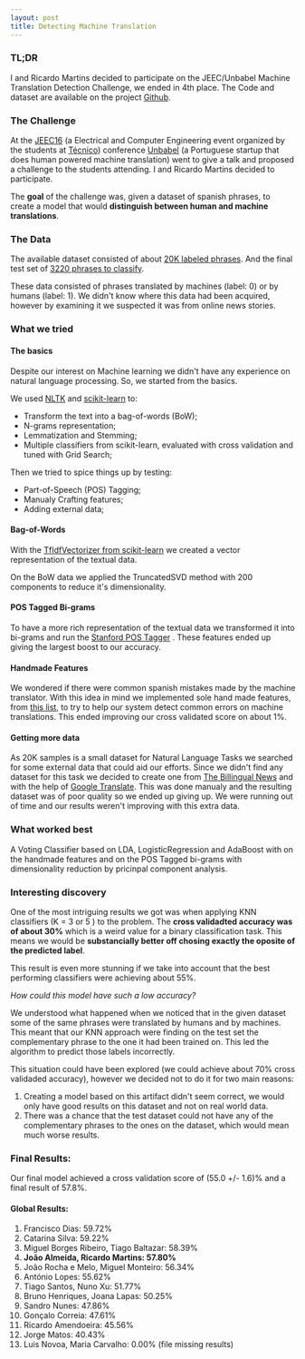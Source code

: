 ```yaml
---
layout: post
title: Detecting Machine Translation
---
```

### __TL;DR__
 I and Ricardo Martins decided to participate on the JEEC/Unbabel Machine Translation Detection Challenge, we ended in 4th place. The Code and dataset are available on the project [Github](https://github.com/Joao-M-Almeida/JEECUnbabelChallenge).

### The Challenge


At the [JEEC16](http://jeec.tecnico.pt/jeec16/) (a Electrical and Computer Engineering event organized by the students at [Técnico](http://tecnico.ulisboa.pt)) conference [Unbabel](https://unbabel.com/) (a Portuguese startup that does human powered machine translation) went to give a talk and proposed a challenge to the students attending. I and Ricardo Martins decided to participate.

The __goal__ of the challenge was, given a dataset of spanish phrases, to create a model that would __distinguish between human and machine translations__.

### The Data

The available dataset consisted of about [20K labeled phrases](https://github.com/Joao-M-Almeida/JEECUnbabelChallenge/blob/master/Data/OficialData/training.txt). And the final test set of [3220 phrases to classify](https://github.com/Joao-M-Almeida/JEECUnbabelChallenge/blob/master/Data/OficialData/test_blind.txt).

These data consisted of phrases translated by machines (label: 0) or by humans (label: 1). We didn't know where this data had been acquired, however by examining it we suspected it was from online news stories.

### What we tried

#### The basics
Despite our interest on Machine learning we didn't have any experience on natural language processing. So, we started from the basics.

We used [NLTK](nltk.org) and [scikit-learn](http://scikit-learn.org/) to:

- Transform the text into a bag-of-words (BoW);
- N-grams representation;
- Lemmatization and Stemming;
- Multiple classifiers from scikit-learn, evaluated with cross validation and tuned with Grid Search;

Then we tried to spice things up by testing:

- Part-of-Speech (POS) Tagging;
- Manualy Crafting features;
- Adding external data;

#### Bag-of-Words

With the [TfIdfVectorizer from scikit-learn](http://scikit-learn.org/stable/modules/generated/sklearn.feature_extraction.text.TfidfVectorizer.html) we created a vector representation of the textual data.

On the BoW data we applied the TruncatedSVD method with 200 components to reduce it's dimensionality.

#### POS Tagged Bi-grams

To have a more rich representation of the textual data we transformed it into bi-grams and run the [Stanford POS Tagger](http://nlp.stanford.edu/software/tagger.shtml) . These features ended up giving the largest boost to our accuracy.

#### Handmade Features

We wondered if there were common spanish mistakes made by the machine translator. With this idea in mind we implemented sole hand made features, from [this list](http://community.languagetool.org/rule/list?lang=es), to try to help our system detect common errors on machine translations.
This ended improving our cross validated score on about 1%.

#### Getting more data
As 20K samples is a small dataset for Natural Language Tasks we searched for some external data that could aid our efforts. Since we didn't find any dataset for this task we decided to create one from [The Billingual News](http://www.thebilingualnews.com/) and with the help of [Google Translate](http://translate.google.com/). This was done manualy and the resulting dataset was of poor quality so we ended up giving up. We were running out of time and our results weren't improving with this extra data.

### What worked best

A Voting Classifier based on LDA, LogisticRegression and AdaBoost with on the handmade features and on the POS Tagged bi-grams with dimensionality reduction by pricinpal component analysis.

### Interesting discovery

One of the most intriguing results we got was when applying KNN classifiers (K = 3 or 5 ) to the problem. The __cross validadted accuracy was of about 30%__ which is a weird value for a binary classification task. This means we would be __substancially better off chosing exactly the oposite of the predicted label__.

This result is even more stunning if we take into account that the best performing classifiers were achieving about 55%.

 _How could this model have such a low accuracy?_

We understood what happened when we noticed that in the given dataset some of the same phrases were translated by humans and by machines. This meant that our KNN approach were finding on the test set the complementary phrase to the one it had been trained on. This led the algorithm to predict those labels incorrectly.

This situation could have been explored (we could achieve about 70% cross validaded accuracy), however we decided not to do it for two main reasons:

1. Creating a model based on this artifact didn't seem correct, we would only have good results on this dataset and not on real world data.
2. There was a chance that the test dataset could not have any of the complementary phrases to the ones on the dataset, which would mean much worse results.

### Final Results:
 Our final model achieved a cross validation score of (55.0 +/- 1.6)% and a final result of 57.8%.

#### Global Results:
1. Francisco Dias: 59.72%
2. Catarina Silva: 59.22%
3. Miguel Borges Ribeiro, Tiago Baltazar: 58.39%
4. __João Almeida, Ricardo Martins: 57.80%__
5. João Rocha e Melo, Miguel Monteiro: 56.34%
6. António Lopes: 55.62%
7. Tiago Santos, Nuno Xu: 51.77%
8. Bruno Henriques, Joana Lapas: 50.25%
9. Sandro Nunes: 47.86%
10. Gonçalo Correia: 47.61%
11. Ricardo Amendoeira: 45.56%
12. Jorge Matos: 40.43%
13. Luis Novoa, Maria Carvalho: 0.00% (file missing results)
